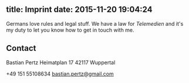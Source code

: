 title: Imprint
date: 2015-11-20 19:04:24
---

Germans love rules and legal stuff.
We have a law for *Telemedien* and it's my duty to let you know how to get in touch with me.  

## Contact

Bastian Pertz
Heimatplan 17
42117 Wuppertal

+49 151 55108634
bastian.pertz@gmail.com
